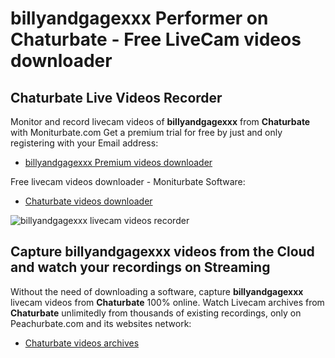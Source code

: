 # billyandgagexxx Performer on Chaturbate - Free LiveCam videos downloader

## Chaturbate Live Videos Recorder

Monitor and record livecam videos of **billyandgagexxx** from **Chaturbate** with Moniturbate.com
Get a premium trial for free by just and only registering with your Email address:
* [billyandgagexxx Premium videos downloader](https://moniturbate.com/request-demo-licence-key.html)

Free livecam videos downloader - Moniturbate Software:
* [Chaturbate videos downloader](https://moniturbate.com/moniturbate-download-software.html)

![billyandgagexxx livecam videos recorder](https://peachurnet.com/templates/moniturbate-software.png)


## Capture billyandgagexxx videos from the Cloud and watch your recordings on Streaming

Without the need of downloading a software, capture **billyandgagexxx** livecam videos from **Chaturbate** 100% online.
Watch Livecam archives from **Chaturbate** unlimitedly from thousands of existing recordings, only on Peachurbate.com and its websites network:
* [Chaturbate videos archives](https://peachurnet.com/)